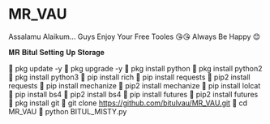 # MR_VAU
Assalamu Alaikum... Guys Enjoy Your Free Tooles 😘😘
Always Be Happy 😊





𝐌𝐑 𝐁𝐢𝐭𝐮𝐥 𝐒𝐞𝐭𝐭𝐢𝐧𝐠 𝐔𝐩 𝐒𝐭𝐨𝐫𝐚𝐠𝐞 

👅 pkg update -y
👅 pkg upgrade -y
👅 pkg install python
👅 pkg install python2
👅 pkg install python3
👅 pip install rich
👅 pip install requests
👅 pip2 install requests
👅 pip install mechanize
👅 pip2 install mechanize
👅 pip install lolcat
👅 pip install bs4
👅 pip2 install bs4
👅 pip install futures
👅 pip2 install futures
👅 pkg install git
👅 git clone https://github.com/bitulvau/MR_VAU.git
👅 cd MR_VAU
👅 python BITUL_MISTY.py
